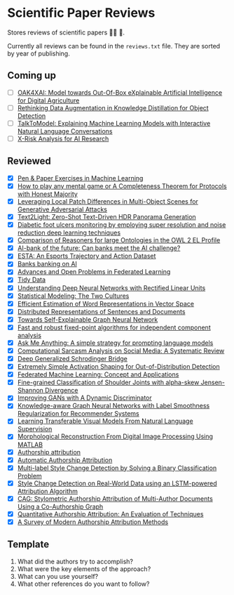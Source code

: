 # Scientific Paper Reviews

Stores reviews of scientific papers :scientist: 📄.

Currently all reviews can be found in the `reviews.txt` file. They are sorted by year of publishing.

## Coming up

- [ ] [OAK4XAI: Model towards Out-Of-Box eXplainable Artificial Intelligence for Digital Agriculture](http://arxiv.org/abs/2209.15104)
- [ ] [Rethinking Data Augmentation in Knowledge Distillation for Object Detection](http://arxiv.org/abs/2209.09841)
- [ ] [TalkToModel: Explaining Machine Learning Models with Interactive Natural Language Conversations](http://arxiv.org/abs/2207.04154)
- [ ] [X-Risk Analysis for AI Research](http://arxiv.org/abs/2206.05862)

## Reviewed

- [X] [Pen & Paper Exercises in Machine Learning](https://arxiv.org/pdf/2206.13446.pdf)
- [X] [How to play any mental game or A Completeness Theorem for Protocols with Honest Majority](https://dl.acm.org/doi/pdf/10.1145/28395.28420)
- [X] [Leveraging Local Patch Differences in Multi-Object Scenes for Generative Adversarial Attacks](http://arxiv.org/abs/2209.09883)
- [X] [Text2Light: Zero-Shot Text-Driven HDR Panorama Generation](http://arxiv.org/abs/2209.09898)
- [X] [Diabetic foot ulcers monitoring by employing super resolution and noise reduction deep learning techniques](https://arxiv.org/pdf/2209.09880.pdf)
- [X] [Comparison of Reasoners for large Ontologies in the OWL 2 EL Profile](https://www.semantic-web-journal.net/sites/default/files/swj120_2.pdf)
- [X] [AI-bank of the future: Can banks meet the AI challenge?](https://www.mckinsey.de/~/media/McKinsey/Industries/Financial%20Services/Our%20Insights/AI%20bank%20of%20the%20future%20Can%20banks%20meet%20the%20AI%20challenge/AI-bank-of-the-future-Can-banks-meet-the-AI-challenge.pdf)
- [X] [ESTA: An Esports Trajectory and Action Dataset](https://arxiv.org/pdf/2209.09861.pdf)
- [X] [Banks banking on AI](https://garph.co.uk/IJARMSS/Sep2020/G-2835.pdf)
- [X] [Advances and Open Problems in Federated Learning](https://arxiv.org/pdf/1912.04977.pdf)
- [X] [Tidy Data](http://vita.had.co.nz/papers/tidy-data.pdf)
- [X] [Understanding Deep Neural Networks with Rectified Linear Units](https://arxiv.org/pdf/1611.01491.pdf)
- [X] [Statistical Modeling: The Two Cultures](https://www.jstor.org/stable/2676681?origin=JSTOR-pdf)
- [X] [Efficient Estimation of Word Representations in Vector Space](https://arxiv.org/pdf/1301.3781.pdf)
- [X] [Distributed Representations of Sentences and Documents](https://cs.stanford.edu/~quocle/paragraph_vector.pdf)
- [X] [Towards Self-Explainable Graph Neural Network](https://dl.acm.org/doi/10.1145/3459637.3482306)
- [X] [Fast and robust fixed-point algorithms for independent component analysis](https://ieeexplore.ieee.org/document/761722)
- [X] [Ask Me Anything: A simple strategy for prompting language models](http://arxiv.org/abs/2210.02441)
- [X] [Computational Sarcasm Analysis on Social Media: A Systematic Review](http://arxiv.org/abs/2209.06170)
- [X] [Deep Generalized Schrodinger Bridge](http://arxiv.org/abs/2209.09893)
- [X] [Extremely Simple Activation Shaping for Out-of-Distribution Detection](http://arxiv.org/abs/2209.09858)
- [X] [Federated Machine Learning: Concept and Applications](http://arxiv.org/abs/1902.04885)
- [X] [Fine-grained Classification of Shoulder Joints with alpha-skew Jensen-Shannon Divergence](http://arxiv.org/abs/2209.09857)
- [X] [Improving GANs with A Dynamic Discriminator](http://arxiv.org/abs/2209.09897)
- [X] [Knowledge-aware Graph Neural Networks with Label Smoothness Regularization for Recommender Systems](http://arxiv.org/abs/1905.04413)
- [X] [Learning Transferable Visual Models From Natural Language Supervision](http://arxiv.org/abs/2103.00020)
- [X] [Morphological Reconstruction From Digital Image Processing Using MATLAB](https://fr.mathworks.com/content/dam/mathworks/tag-team/Objects/m/64199_91822v00_eddins_final.pdf)
- [X] [Authorship attribution](https://link.springer.com/article/10.1007/BF01830689)
- [X] [Automatic Authorship Attribution](http://portal.acm.org/citation.cfm?doid=977035.977057)
- [X] [Multi-label Style Change Detection by Solving a Binary Classification Problem](https://ceur-ws.org/Vol-2936/paper-191.pdf)
- [X] [Style Change Detection on Real-World Data using an LSTM-powered Attribution Algorithm](https://ceur-ws.org/Vol-2936/paper-163.pdf)
- [X] [CAG: Stylometric Authorship Attribution of Multi-Author Documents Using a Co-Authorship Graph](https://ieeexplore.ieee.org/stamp/stamp.jsp?tp=&arnumber=8962080)
- [X] [Quantitative Authorship Attribution: An Evaluation of Techniques](https://lirias.kuleuven.be/bitstream/123456789/331335/1/Grieve%20-%20authorship%20attribution.pdf)
- [X] [A Survey of Modern Authorship Attribution Methods](https://onlinelibrary.wiley.com/doi/10.1002/asi.21001)

## Template

1. What did the authors try to accomplish?
2. What were the key elements of the approach?
3. What can you use yourself?
4. What other references do you want to follow?
